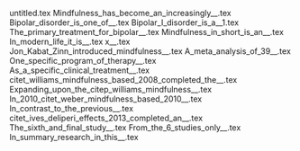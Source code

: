 untitled.tex
Mindfulness_has_become_an_increasingly__.tex
Bipolar_disorder_is_one_of__.tex
Bipolar_I_disorder_is_a__1.tex
The_primary_treatment_for_bipolar__.tex
Mindfulness_in_short_is_an__.tex
In_modern_life_it_is__.tex
x__.tex
Jon_Kabat_Zinn_introduced_mindfulness__.tex
A_meta_analysis_of_39__.tex
One_specific_program_of_therapy__.tex
As_a_specific_clinical_treatment__.tex
citet_williams_mindfulness_based_2008_completed_the__.tex
Expanding_upon_the_citep_williams_mindfulness__.tex
In_2010_citet_weber_mindfulness_based_2010__.tex
In_contrast_to_the_previous__.tex
citet_ives_deliperi_effects_2013_completed_an__.tex
The_sixth_and_final_study__.tex
From_the_6_studies_only__.tex
In_summary_research_in_this__.tex
